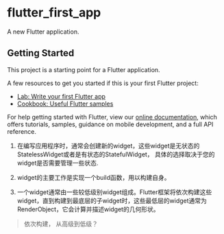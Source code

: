 # flutter_first_app

A new Flutter application.

## Getting Started

This project is a starting point for a Flutter application.

A few resources to get you started if this is your first Flutter project:

- [Lab: Write your first Flutter app](https://flutter.dev/docs/get-started/codelab)
- [Cookbook: Useful Flutter samples](https://flutter.dev/docs/cookbook)

For help getting started with Flutter, view our
[online documentation](https://flutter.dev/docs), which offers tutorials,
samples, guidance on mobile development, and a full API reference.

1. 在编写应用程序时，通常会创建新的widget，这些widget是无状态的StatelessWidget或者是有状态的StatefulWidget， 具体的选择取决于您的widget是否需要管理一些状态.

2. widget的主要工作是实现一个build函数，用以构建自身。

3. 一个widget通常由一些较低级别widget组成。Flutter框架将依次构建这些widget，直到构建到最底层的子widget时，这些最低层的widget通常为RenderObject，它会计算并描述widget的几何形状。
 > 依次构建， 从高级到低级？
 
 